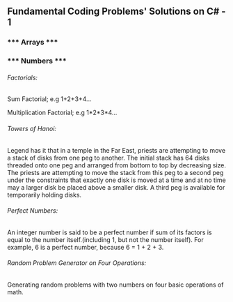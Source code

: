 <h2>Fundamental Coding Problems' Solutions on C# - 1</h2>

<h3>*** Arrays ***</h3>



<h3>*** Numbers ***</h3>

<h6>Factorials:</h6>
<p>Sum Factorial; e.g 1+2+3+4...</p>
<p>Multiplication Factorial; e.g 1*2*3*4...</p>
<h6>Towers of Hanoi:</h6>
<p>Legend has it that in a temple in the Far East, priests are attempting to move a stack of disks from one peg to another. The initial stack has 64 disks threaded onto one peg and arranged from bottom to top by decreasing size. The priests are attempting to move the stack from this peg to a second peg under the constraints that exactly one disk is moved at a time and at no time may a larger disk be placed above a smaller disk. A third peg is available for temporarily holding disks.</p>
<h6>Perfect Numbers:</h6>
<p>An integer number is said to be a perfect number if sum of its factors is equal to the number itself.(including 1, but not the number itself). For example, 6 is a perfect number, because 6 = 1 + 2 + 3.</p>
<h6>Random Problem Generator on Four Operations:</h6>
<p>Generating random problems with two numbers on four basic operations of math.</p>

